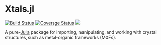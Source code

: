 # Xtals.jl

[![Build Status](https://travis-ci.org/SimonEnsemble/Xtals.jl.svg?branch=master)](https://travis-ci.org/SimonEnsemble/Xtals.jl)
[![Coverage Status](https://coveralls.io/repos/github/SimonEnsemble/Xtals.jl/badge.svg?branch=master)](https://coveralls.io/github/SimonEnsemble/Xtals.jl?branch=master)
[![](https://img.shields.io/badge/docs-latest-blue.svg)](https://SimonEnsemble.github.io/Xtals.jl/latest)

A pure-[Julia](https://julialang.org/) package for importing, manipulating, and working with crystal structures, such as metal-organic frameworks (MOFs).
